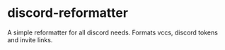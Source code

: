 # discord-reformatter
A simple reformatter for all discord needs. Formats vccs, discord tokens and invite links. 
